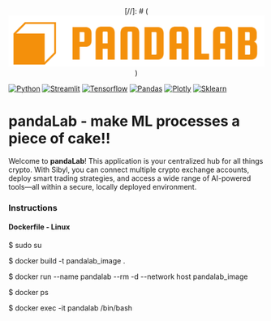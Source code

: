 <div align="center">
[//]: # (<img src="https://raw.githubusercontent.com/nMaroulis/pandalab/refs/heads/main/static/logo.png">)
</div>

[![Python](https://img.shields.io/badge/python-v3.12-yellow)]()
[![Streamlit](https://img.shields.io/badge/streamlit-v1.38-red)]()
[![Tensorflow](https://img.shields.io/badge/tensorflow-v2.18-orange)]()
[![Pandas](https://img.shields.io/badge/pandas-v2.2.2-blue)]()
[![Plotly](https://img.shields.io/badge/plotly-v5.19-green)]()
[![Sklearn](https://img.shields.io/badge/Scikit_Learn-v1.4.2-purple)]()


# pandaLab - make ML processes a piece of cake!!

[//]: # (<hr>)

[//]: # (<span style="color: red; font-size: 16px;">pre-alpha version</span>)

[//]: # (<br>)

Welcome to **pandaLab**! This application is your centralized hub for all things crypto. With Sibyl, you can connect multiple crypto exchange accounts, deploy smart trading strategies, and access a wide range of AI-powered tools—all within a secure, locally deployed environment.

[//]: # (<hr>)

### Instructions

#### Dockerfile - Linux

$ sudo su

$ docker build -t pandalab_image .

$ docker run --name pandalab --rm -d --network host pandalab_image

$ docker ps

$ docker exec -it pandalab /bin/bash

